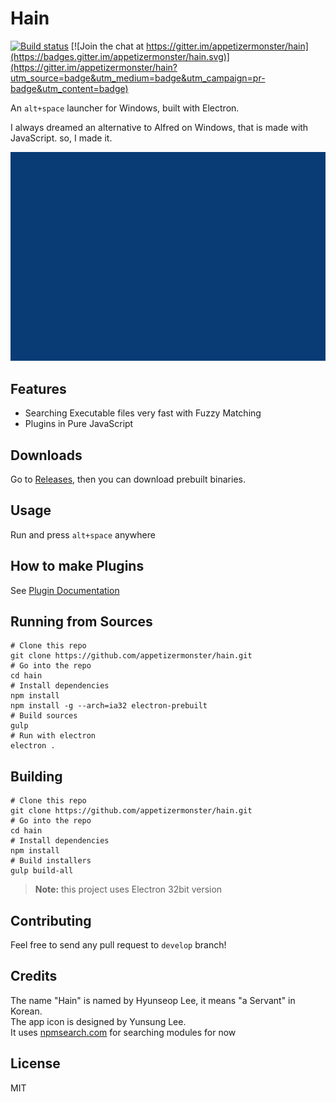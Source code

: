 # Hain
[![Build status](https://ci.appveyor.com/api/projects/status/l4p8r613wckaiqm6?svg=true)](https://ci.appveyor.com/project/appetizermonster/hain)
[![Join the chat at https://gitter.im/appetizermonster/hain](https://badges.gitter.im/appetizermonster/hain.svg)](https://gitter.im/appetizermonster/hain?utm_source=badge&utm_medium=badge&utm_campaign=pr-badge&utm_content=badge)

An `alt+space` launcher for Windows, built with Electron.

I always dreamed an alternative to Alfred on Windows, that is made with JavaScript.
so, I made it.

<p align="center">
  <img src="docs/demo.gif" width="700"/>
</p>

## Features

* Searching Executable files very fast with Fuzzy Matching
* Plugins in Pure JavaScript

## Downloads

Go to [Releases](https://github.com/appetizermonster/Hain/releases), then you can download prebuilt binaries.  

## Usage
Run and press `alt+space` anywhere
      
## How to make Plugins

See [Plugin Documentation](docs/plugin-docs.md)

## Running from Sources
```shell
# Clone this repo
git clone https://github.com/appetizermonster/hain.git
# Go into the repo
cd hain
# Install dependencies
npm install
npm install -g --arch=ia32 electron-prebuilt
# Build sources
gulp
# Run with electron
electron .
```

## Building

```shell
# Clone this repo
git clone https://github.com/appetizermonster/hain.git
# Go into the repo
cd hain
# Install dependencies
npm install
# Build installers
gulp build-all
```

>**Note:** this project uses Electron 32bit version


## Contributing
Feel free to send any pull request to `develop` branch!

## Credits
The name "Hain" is named by Hyunseop Lee, it means "a Servant" in Korean.  
The app icon is designed by Yunsung Lee.  
It uses [npmsearch.com](https://github.com/solids/npmsearch) for searching modules for now  

## License
MIT